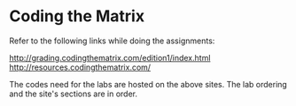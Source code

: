 # Coding the Matrix

Refer to the following links while doing the assignments:

http://grading.codingthematrix.com/edition1/index.html
http://resources.codingthematrix.com/

The codes need for the labs are hosted on the above sites. The lab ordering and the site's sections are in order.


